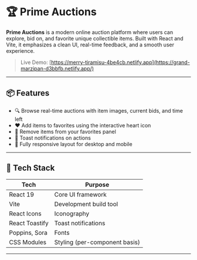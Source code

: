 # 🏆 Prime Auctions

**Prime Auctions** is a modern online auction platform where users can explore, bid on, and favorite unique collectible items. Built with React and Vite, it emphasizes a clean UI, real-time feedback, and a smooth user experience.

> Live Demo: [https://merry-tiramisu-4be4cb.netlify.app](https://grand-marzipan-d3bbfb.netlify.app/)

---

## 📦 Features

- 🔍 Browse real-time auctions with item images, current bids, and time left
- ❤️ Add items to favorites using the interactive heart icon
- 🧹 Remove items from your favorites panel
- 📢 Toast notifications on actions
- 📱 Fully responsive layout for desktop and mobile

---

## 🧪 Tech Stack

| Tech         | Purpose                       |
|--------------|-------------------------------|
| React 19     | Core UI framework              |
| Vite         | Development build tool         |
| React Icons  | Iconography                    |
| React Toastify | Toast notifications         |
| Poppins, Sora | Fonts                         |
| CSS Modules  | Styling (per-component basis)  |

---


